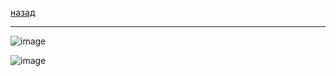 [назад](../mathan.md)
***
![image](https://github.com/user-attachments/assets/8f69c895-1634-4b4a-8a09-2513379d66f3)

![image](https://github.com/user-attachments/assets/8e0e1f41-49b3-49eb-af9c-7ca35e8e9723)
